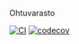 Ohtuvarasto

[![CI](https://github.com/ErikHuuskonen/ohtuvarasto/workflows/CI/badge.svg)](https://github.com/ErikHuuskonen/ohtuvarasto/actions)
[![codecov](https://codecov.io/gh/ErikHuuskonen/ohtuvarasto/graph/badge.svg?token=LEKDHFZIC7)](https://codecov.io/gh/ErikHuuskonen/ohtuvarasto)
